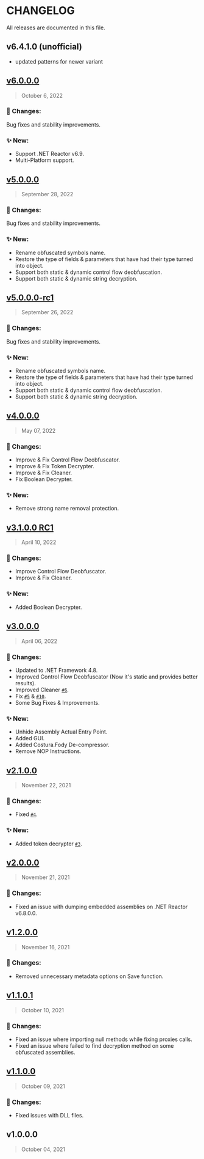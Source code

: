 # CHANGELOG
All releases are documented in this file.

## **v6.4.1.0 (unofficial)**
* updated patterns for newer variant

## [v6.0.0.0](https://github.com/SychicBoy/NETReactorSlayer/compare/v6.0.0.0..v5.0.0.0)
> October 6, 2022
### :wrench: Changes:
Bug fixes and stability improvements.
### :sparkles: New:
- Support .NET Reactor v6.9.
- Multi-Platform support.

## [v5.0.0.0](https://github.com/SychicBoy/NETReactorSlayer/compare/v5.0.0.0-rc1..v5.0.0.0)
> September 28, 2022
### :wrench: Changes:
Bug fixes and stability improvements.
### :sparkles: New:
- Rename obfuscated symbols name.
- Restore the type of fields & parameters that have had their type turned into object.
- Support both static & dynamic control flow deobfuscation.
- Support both static & dynamic string decryption.

## [v5.0.0.0-rc1](https://github.com/SychicBoy/NETReactorSlayer/compare/v4.0.0.0...v5.0.0.0-rc1)
> September 26, 2022
### :wrench: Changes:
Bug fixes and stability improvements.
### :sparkles: New:
- Rename obfuscated symbols name.
- Restore the type of fields & parameters that have had their type turned into object.
- Support both static & dynamic control flow deobfuscation.
- Support both static & dynamic string decryption.

## [v4.0.0.0](https://github.com/SychicBoy/NETReactorSlayer/compare/v3.1.0.0-rc1...v4.0.0.0)
> May 07, 2022
### :wrench: Changes:
- Improve & Fix Control Flow Deobfuscator.
- Improve & Fix Token Decrypter.
- Improve & Fix Cleaner.
- Fix Boolean Decrypter.
### :sparkles: New:
- Remove strong name removal protection.

## [v3.1.0.0 RC1](https://github.com/SychicBoy/NETReactorSlayer/compare/v3.0.0.0...v3.1.0.0-rc1)
> April 10, 2022
### :wrench: Changes:
- Improve Control Flow Deobfuscator.
- Improve & Fix Cleaner.
### :sparkles: New:
- Added Boolean Decrypter.

## [v3.0.0.0](https://github.com/SychicBoy/NETReactorSlayer/compare/v2.1.0.0...v3.0.0.0)
> April 06, 2022
### :wrench: Changes:
- Updated to .NET Framework 4.8.
- Improved Control Flow Deobfuscator (Now it's static and provides better results).
- Improved Cleaner [`#6`](https://github.com/SychicBoy/NETReactorSlayer/issues/6).
- Fix [`#5`](https://github.com/SychicBoy/NETReactorSlayer/issues/5) & [`#10`](https://github.com/SychicBoy/NETReactorSlayer/issues/10).
- Some Bug Fixes & Improvements.
### :sparkles: New:
- Unhide Assembly Actual Entry Point.
- Added GUI.
- Added Costura.Fody De-compressor.
- Remove NOP Instructions.

## [v2.1.0.0](https://github.com/SychicBoy/NETReactorSlayer/compare/v2.0.0.0...v2.1.0.0)
> November 22, 2021
### :wrench: Changes:
- Fixed [`#4`](https://github.com/SychicBoy/NETReactorSlayer/issues/4).
### :sparkles: New:
- Added token decrypter [`#3`](https://github.com/SychicBoy/NETReactorSlayer/issues/3).

## [v2.0.0.0](https://github.com/SychicBoy/NETReactorSlayer/compare/v1.2.0.0...v2.0.0.0)
> November 21, 2021
### :wrench: Changes:
- Fixed an issue with dumping embedded assemblies on .NET Reactor v6.8.0.0.

## [v1.2.0.0](https://github.com/SychicBoy/NETReactorSlayer/compare/v1.1.0.1...v1.2.0.0)
> November 16, 2021
### :wrench: Changes:
- Removed unnecessary metadata options on Save function.

## [v1.1.0.1](https://github.com/SychicBoy/NETReactorSlayer/compare/v1.1.0.0...v1.1.0.1)
> October 10, 2021
### :wrench: Changes:
- Fixed an issue where importing null methods while fixing proxies calls.
- Fixed an issue where failed to find decryption method on some obfuscated assemblies.


## [v1.1.0.0](https://github.com/SychicBoy/NETReactorSlayer/compare/v1.0.0.0...v1.1.0.0)
> October 09, 2021
### :wrench: Changes:
- Fixed issues with DLL files.

## v1.0.0.0
> October 04, 2021
